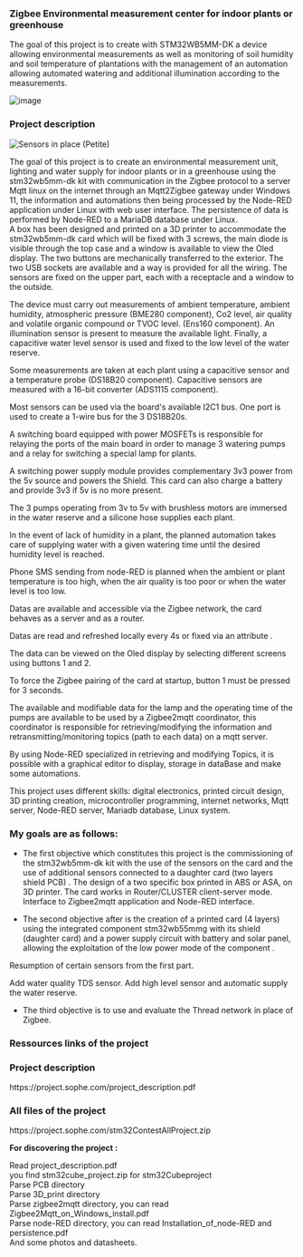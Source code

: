 <h3>Zigbee Environmental measurement center for indoor plants or greenhouse</h3>

The goal of this project is to create with STM32WB5MM-DK a device allowing environmental measurements as well as monitoring of soil humidity and soil temperature of plantations with the management of an automation allowing automated watering and additional illumination according to the measurements.

![image](https://github.com/ROMASZEWSKI/project-stm32wb5mm-dk-Contest-2024/assets/149319225/d6053d69-33aa-460b-99dc-ba84c00970e6)

<h3>Project description</h3>

![Sensors in place (Petite)](https://github.com/ROMASZEWSKI/project-stm32wb5mm-dk-Contest-2024/assets/149319225/f77cbeac-67cb-4708-8d8a-a80df298e40e)

The goal of this project is to create an environmental measurement unit, lighting and water supply for indoor plants or in a greenhouse using the stm32wb5mm-dk kit with communication in the Zigbee protocol to a server Mqtt linux on the internet through an Mqtt2Zigbee gateway under Windows 11, the information and automations then being processed by the Node-RED application under Linux with web user interface.
The persistence of data is performed by Node-RED to a MariaDB database under Linux.  
A box has been designed and printed on a 3D printer to accommodate the stm32wb5mm-dk card which will be fixed with 3 screws, the main diode is visible through the top case and a window is available to view the Oled display. The two buttons are mechanically transferred to the exterior. The two USB sockets are available and a way is provided for all the wiring. The sensors are fixed on the upper part, each with a receptacle and a window to the outside.

The device must carry out measurements of ambient temperature, ambient humidity, atmospheric pressure (BME280 component), Co2 level, air quality and volatile organic compound or TVOC level. (Ens160 component). An illumination sensor is present to measure the available light. Finally, a capacitive water level sensor is used and fixed to the low level of the water reserve.

Some measurements are taken at each plant using a capacitive sensor and a temperature probe (DS18B20 component). Capacitive sensors are measured with a 16-bit converter (ADS1115 component).

Most sensors can be used via the board's available I2C1 bus. One port is used to create a 1-wire bus for the 3 DS18B20s.

A switching board equipped with power MOSFETs is responsible for relaying the ports of the main board in order to manage 3 watering pumps and a relay for switching a special lamp for plants.

A switching power supply module provides complementary 3v3 power from the 5v source and powers the Shield. This card can also charge a battery and provide 3v3 if  5v is no more present.

The 3 pumps operating from 3v to 5v with brushless motors are immersed in the water reserve and a silicone hose supplies each plant.

In the event of lack of humidity in a plant, the planned automation takes care of supplying water with a given watering time until the desired humidity level is reached.

Phone SMS sending from node-RED is planned when the ambient or plant temperature is too high, when the air quality is too poor or when the water level is too low.

Datas are available and accessible via the Zigbee network, the card behaves as a server and as a router.

Datas are read and refreshed locally every 4s or fixed via an attribute .

The data can be viewed on the Oled display by selecting different screens using buttons 1 and 2.

To force the Zigbee pairing of the card at startup, button 1 must be pressed for 3 seconds.

The available and modifiable data for the lamp and the operating time of the pumps are available to be used by a Zigbee2mqtt coordinator, this coordinator is responsible for retrieving/modifying the information and retransmitting/monitoring topics (path to each data) on a mqtt server.

By using Node-RED specialized in retrieving and modifying Topics, it is possible with a graphical editor to display, storage in dataBase and make some automations.

This project uses different skills: digital electronics, printed circuit design, 3D printing creation, microcontroller programming, internet networks, Mqtt server, Node-RED server, Mariadb database, Linux system.

<h3>My goals are as follows:</h3>

- The first objective which constitutes this project is the commissioning of the stm32wb5mm-dk kit with the use of the sensors on the card and the use of additional sensors connected to a daughter card (two layers shield PCB) . The design of a two specific box printed in ABS or ASA, on 3D printer. The card works in Router/CLUSTER client-server mode. Interface to Zigbee2mqtt application and Node-RED interface.

- The second objective after is the creation of a printed card (4 layers) using the integrated component stm32wb55mmg with its shield (daughter card) and a power supply circuit with battery and solar panel, allowing the exploitation of the low power mode of the component .

Resumption of certain sensors from the first part.

Add water quality TDS sensor. Add high level sensor and automatic supply the water reserve.

- The third objective is to use and evaluate the Thread network in place of Zigbee.

<h3>Ressources links of the project</h3>

<h3>Project description </h3>
https://project.sophe.com/project_description.pdf


<h3>All files of the project </h3>
https://project.sophe.com/stm32ContestAllProject.zip
 
<b>For discovering the project :</b>

Read project_description.pdf<br/>
you find stm32cube_project.zip for stm32Cubeproject<br/>
Parse PCB directory<br/>
Parse 3D_print directory<br />
Parse zigbee2mqtt directory, you can read Zigbee2Mqtt_on_Windows_install.pdf <br />
Parse node-RED directory, you can read Installation_of_node-RED and persistence.pdf <br />
And some photos and datasheets.<br />
